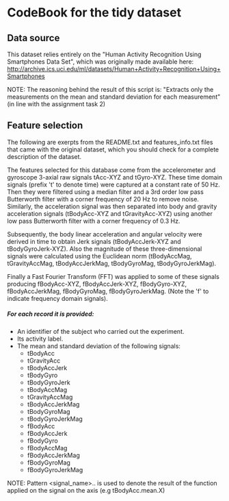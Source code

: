 # CodeBook for the tidy dataset

## Data source
This dataset relies entirely on the "Human Activity Recognition Using 
Smartphones Data Set", which was originally made available here:
http://archive.ics.uci.edu/ml/datasets/Human+Activity+Recognition+Using+Smartphones

NOTE: The reasoning behind the result of this script is: "Extracts only the
measurements on the mean and standard deviation for each measurement" (in line
with the assignment task 2)

## Feature selection
The following are exerpts from the README.txt and features_info.txt files
that came with the original dataset, which you should check for a complete
description of the dataset.

The features selected for this database come from the accelerometer and gyroscope 3-axial raw signals tAcc-XYZ and tGyro-XYZ. These time domain signals (prefix 't' to denote time) were captured at a constant rate of 50 Hz. Then they were filtered using a median filter and a 3rd order low pass Butterworth filter with a corner frequency of 20 Hz to remove noise. Similarly, the acceleration signal was then separated into body and gravity acceleration signals (tBodyAcc-XYZ and tGravityAcc-XYZ) using another low pass Butterworth filter with a corner frequency of 0.3 Hz.

Subsequently, the body linear acceleration and angular velocity were derived in time to obtain Jerk signals (tBodyAccJerk-XYZ and tBodyGyroJerk-XYZ). Also the magnitude of these three-dimensional signals were calculated using the Euclidean norm (tBodyAccMag, tGravityAccMag, tBodyAccJerkMag, tBodyGyroMag, tBodyGyroJerkMag).

Finally a Fast Fourier Transform (FFT) was applied to some of these signals producing fBodyAcc-XYZ, fBodyAccJerk-XYZ, fBodyGyro-XYZ, fBodyAccJerkMag, fBodyGyroMag, fBodyGyroJerkMag. (Note the 'f' to indicate frequency domain signals).

##### For each record it is provided:
* An identifier of the subject who carried out the experiment.
* Its activity label. 
* The mean and standard deviation of the following signals:
    * tBodyAcc
    * tGravityAcc
    * tBodyAccJerk
    * tBodyGyro
    * tBodyGyroJerk
    * tBodyAccMag
    * tGravityAccMag
    * tBodyAccJerkMag
    * tBodyGyroMag
    * tBodyGyroJerkMag
    * fBodyAcc
    * fBodyAccJerk
    * fBodyGyro
    * fBodyAccMag
    * fBodyAccJerkMag
    * fBodyGyroMag
    * fBodyGyroJerkMag

NOTE: Pattern <signal_name>.<function>.<axis> is used to denote the result
of the function applied on the signal on the axis (e.g tBodyAcc.mean.X)

